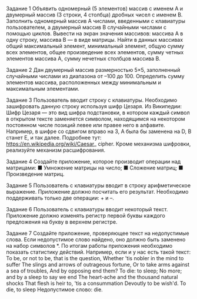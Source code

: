 Задание 1
Объявить одномерный (5 элементов) массив с именем A и двумерный массив (3 строки, 4 столбца) дробных чисел с именем B. Заполнить одномерный массив 
А числами, введенными с клавиатуры пользователем, а 
двумерный массив В случайными числами с помощью 
циклов. Вывести на экран значения массивов: массива 
А в одну строку, массива В — в виде матрицы. Найти в 
данных массивах общий максимальный элемент, минимальный элемент, общую сумму всех элементов, общее 
произведение всех элементов, сумму четных элементов 
массива А, сумму нечетных столбцов массива В.

Задание 2
Дан двумерный массив размерностью 5×5, заполненный случайными числами из диапазона от –100 до 100. 
Определить сумму элементов массива, расположенных 
между минимальным и максимальным элементами.

Задание 3
Пользователь вводит строку с клавиатуры. Необходимо зашифровать данную строку используя шифр Цезаря. 
Из Википедии:
Шифр Цезаря — это вид шифра подстановки, в котором каждый символ в открытом тексте заменяется 
символом, находящимся на некотором постоянном числе 
позиций левее или правее него в алфавите. Например, 
в шифре со сдвигом вправо на 3, A была бы заменена на 
D, B станет E, и так далее.
Подробнее тут: https://en.wikipedia.org/wiki/Caesar_
cipher.
Кроме механизма шифровки, реализуйте механизм 
расшифрования.

Задание 4
Создайте приложение, которое производит операции 
над матрицами:
■ Умножение матрицы на число;
■ Сложение матриц;
■ Произведение матриц.

Задание 5
Пользователь с клавиатуры вводит в строку арифметическое выражение. Приложение должно посчитать 
его результат. Необходимо поддерживать только две 
операции: + и –.

Задание 6
Пользователь с клавиатуры вводит некоторый текст. 
Приложение должно изменять регистр первой буквы 
каждого предложения на букву в верхнем регистре.

Задание 7
Создайте приложение, проверяющее текст на недопустимые слова. Если недопустимое слово найдено, оно 
должно быть заменено на набор символов *. По итогам 
работы приложения необходимо показать статистику 
действий.
Например, если и у нас есть такой текст:
To be, or not to be, that is the question,
Whether 'tis nobler in the mind to suffer
The slings and arrows of outrageous fortune,
Or to take arms against a sea of troubles,
And by opposing end them? To die: to sleep;
No more; and by a sleep to say we end
The heart-ache and the thousand natural shocks
That flesh is heir to, 'tis a consummation
Devoutly to be wish'd. To die, to sleep
Недопустимое слово: die.